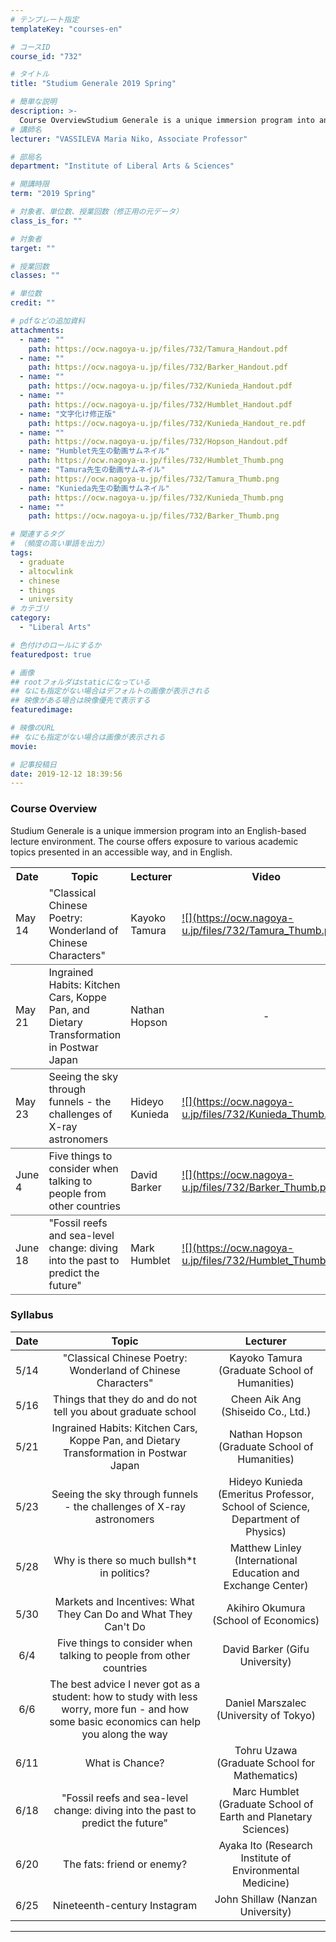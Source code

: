 ```yaml
---
# テンプレート指定
templateKey: "courses-en"

# コースID
course_id: "732"

# タイトル
title: "Studium Generale 2019 Spring"

# 簡単な説明
description: >-
  Course OverviewStudium Generale is a unique immersion program into an English-based lecture environment.The course offers exposure to various academic topics presented in an accessible way, and in ....
# 講師名
lecturer: "VASSILEVA Maria Niko, Associate Professor"

# 部局名
department: "Institute of Liberal Arts & Sciences"

# 開講時限
term: "2019	Spring"

# 対象者、単位数、授業回数（修正用の元データ）
class_is_for: ""

# 対象者
target: ""

# 授業回数
classes: ""

# 単位数
credit: ""

# pdfなどの追加資料
attachments:
  - name: ""
    path: https://ocw.nagoya-u.jp/files/732/Tamura_Handout.pdf
  - name: ""
    path: https://ocw.nagoya-u.jp/files/732/Barker_Handout.pdf
  - name: ""
    path: https://ocw.nagoya-u.jp/files/732/Kunieda_Handout.pdf
  - name: ""
    path: https://ocw.nagoya-u.jp/files/732/Humblet_Handout.pdf
  - name: "文字化け修正版"
    path: https://ocw.nagoya-u.jp/files/732/Kunieda_Handout_re.pdf
  - name: ""
    path: https://ocw.nagoya-u.jp/files/732/Hopson_Handout.pdf
  - name: "Humblet先生の動画サムネイル"
    path: https://ocw.nagoya-u.jp/files/732/Humblet_Thumb.png
  - name: "Tamura先生の動画サムネイル"
    path: https://ocw.nagoya-u.jp/files/732/Tamura_Thumb.png
  - name: "Kunieda先生の動画サムネイル"
    path: https://ocw.nagoya-u.jp/files/732/Kunieda_Thumb.png
  - name: ""
    path: https://ocw.nagoya-u.jp/files/732/Barker_Thumb.png

# 関連するタグ
# （頻度の高い単語を出力）
tags:
  - graduate
  - altocwlink
  - chinese
  - things
  - university
# カテゴリ
category:
  - "Liberal Arts"

# 色付けのロールにするか
featuredpost: true

# 画像
## rootフォルダはstaticになっている
## なにも指定がない場合はデフォルトの画像が表示される
## 映像がある場合は映像優先で表示する
featuredimage:

# 映像のURL
## なにも指定がない場合は画像が表示される
movie:

# 記事投稿日
date: 2019-12-12 18:39:56
---
```


### Course Overview

Studium Generale is a unique immersion program into an English-based lecture environment.
The course offers exposure to various academic topics presented in an accessible way, and in English.

<table class="basic" width="455">
    <tr>
        <th>Date</th>
        <th>Topic</th>
        <th>Lecturer</th>
        <th>Video</th>
        <th>Handout</th>
    </tr>
    <tr style="border-bottom: 1pt solid #666;">
        <td>May 14</td>
        <td width="450">"Classical Chinese Poetry: Wonderland of Chinese
Characters"</td>
        <td>Kayoko Tamura</td>
        <td><a target="_blank" href="https://nuvideo.media.nagoya-u.ac.jp/embed/5b2f041c6fb4ca3e68ef463a9fadddb27744d163">![](https://ocw.nagoya-u.jp/files/732/Tamura_Thumb.png) </a></td>
        <td>[handout](https://ocw.nagoya-u.jp/files/732/Tamura_Handout.pdf) </td>
    </tr>
    <tr style="border-bottom: 1pt solid #666;">
        <td>May 21</td>
        <td width="450">Ingrained Habits: Kitchen Cars, Koppe Pan, and Dietary Transformation in Postwar Japan</td>
        <td>Nathan Hopson</td>
        <td align="center"> - </td>
        <td>[handout](https://ocw.nagoya-u.jp/files/732/Hopson_Handout.pdf) </td>
    </tr>
    <tr style="border-bottom: 1pt solid #666;">
        <td>May 23</td>
        <td width="450">Seeing the sky through funnels - the challenges of X-ray astronomers</td>
        <td>Hideyo Kunieda</td>
        <td><a target="_blank" href="https://nuvideo.media.nagoya-u.ac.jp/embed/c1f068d9f79e4701fd2b10fae7f7163e7195d831">![](https://ocw.nagoya-u.jp/files/732/Kunieda_Thumb.png) </a></td>
        <td> [handout](https://ocw.nagoya-u.jp/files/732/Kunieda_Handout_re.pdf) </td>
    </tr>
    <tr style="border-bottom: 1pt solid #666;">
        <td>June 4</td>
        <td width="450">Five things to consider when talking to people from other countries</td>
        <td>David Barker</td>
        <td><a target="_blank" href="https://nuvideo.media.nagoya-u.ac.jp/embed/c15385e61a7ef1dff354bb2871bd887c61645afc">![](https://ocw.nagoya-u.jp/files/732/Barker_Thumb.png) </a></td>
        <td> [handout](https://ocw.nagoya-u.jp/files/732/Barker_Handout.pdf) </td>
    </tr>
    <tr style="border-bottom: 1pt solid #666;">
        <td>June 18</td>
        <td width="450">"Fossil reefs and sea-level change: diving into the past to predict the future"</td>
        <td>Mark Humblet</td>
        <td><a target="_blank" href="https://nuvideo.media.nagoya-u.ac.jp/embed/da17e644b039a03a0eb56246800e2010142aebbd">![](https://ocw.nagoya-u.jp/files/732/Humblet_Thumb.png) </a></td>
        <td> [handout](https://ocw.nagoya-u.jp/files/732/Humblet_Handout.pdf) </td>
    </tr>
</table>

### Syllabus

| Date |                                                                   Topic                                                                    |                                   Lecturer                                    |
| :--: | :----------------------------------------------------------------------------------------------------------------------------------------: | :---------------------------------------------------------------------------: |
| 5/14 |                                        "Classical Chinese Poetry: Wonderland of Chinese Characters"                                        |                 Kayoko Tamura (Graduate School of Humanities)                 |
| 5/16 |                                       Things that they do and do not tell you about graduate school                                        |                      Cheen Aik Ang (Shiseido Co., Ltd.)                       |
| 5/21 |                           Ingrained Habits: Kitchen Cars, Koppe Pan, and Dietary Transformation in Postwar Japan                           |                 Nathan Hopson (Graduate School of Humanities)                 |
| 5/23 |                                    Seeing the sky through funnels - the challenges of X-ray astronomers                                    | Hideyo Kunieda (Emeritus Professor, School of Science, Department of Physics) |
| 5/28 |                                                Why is there so much bullsh\*t in politics?                                                 |         Matthew Linley (International Education and Exchange Center)          |
| 5/30 |                                      Markets and Incentives: What They Can Do and What They Can't Do                                       |                     Akihiro Okumura (School of Economics)                     |
| 6/4  |                                    Five things to consider when talking to people from other countries                                     |                        David Barker (Gifu University)                         |
| 6/6  | The best advice I never got as a student: how to study with less worry, more fun - and how some basic economics can help you along the way |                    Daniel Marszalec (University of Tokyo)                     |
| 6/11 |                                                              What is Chance?                                                               |                 Tohru Uzawa (Graduate School for Mathematics)                 |
| 6/18 |                              "Fossil reefs and sea-level change: diving into the past to predict the future"                               |        Marc Humblet (Graduate School of Earth and Planetary Sciences)         |
| 6/20 |                                                         The fats: friend or enemy?                                                         |           Ayaka Ito (Research Institute of Environmental Medicine)            |
| 6/25 |                                                        Nineteenth-century Instagram                                                        |                       John Shillaw (Nanzan University)                        |

---
